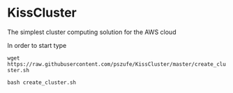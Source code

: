 # KissCluster
The simplest cluster computing solution for the AWS cloud 

In order to start type

`
wget https://raw.githubusercontent.com/pszufe/KissCluster/master/create_cluster.sh
`

`
bash create_cluster.sh
`
